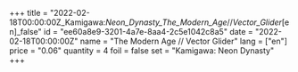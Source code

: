 +++
title = "2022-02-18T00:00:00Z_Kamigawa:_Neon_Dynasty_The_Modern_Age_//_Vector_Glider_[en]_false"
id = "ee60a8e9-3201-4a7e-8aa4-2c5e1042c8a5"
date = "2022-02-18T00:00:00Z"
name = "The Modern Age // Vector Glider"
lang = ["en"]
price = "0.06"
quantity = 4
foil = false
set = "Kamigawa: Neon Dynasty"
+++
